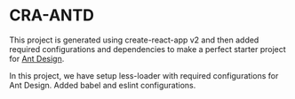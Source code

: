 # CRA-ANTD


This project is generated using create-react-app v2 and then added required configurations and dependencies to make a perfect starter project for [Ant Design](https://ant.design/docs/react/introduce).

In this project, we have setup less-loader with required configurations for Ant Design.
Added babel and eslint configurations.

